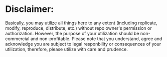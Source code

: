 # Disclaimer:

Basically, you may utilize all things here to any extent (including replicate, modify, reproduce, distribute, etc.) without repo owner's permission or authorization. However, the purpose of your utilization should be non-commercial and non-profitable. Please note that you understand, agree and acknowledge you are subject to legal responbility or consequences of your utilization, therefore, please utilize with care and prudence.
